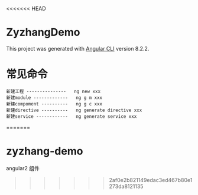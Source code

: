 <<<<<<< HEAD
# ZyzhangDemo

This project was generated with [Angular CLI](https://github.com/angular/angular-cli) version 8.2.2.

# 

# 常见命令
    新建工程 ---------------   ng new xxx
    新建module -------------   ng g m xxx
    新建compoment ----------   ng g c xxx
    新建directive ----------   ng generate directive xxx
    新建service ------------   ng generate service xxx
=======
# zyzhang-demo
angular2 组件
>>>>>>> 2af0e2b821149edac3ed467b80e1273da8121135
